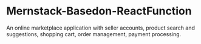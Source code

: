# Mernstack-Basedon-ReactFunction
An online marketplace application with seller accounts, product search and suggestions, shopping cart, order management, payment processing.
